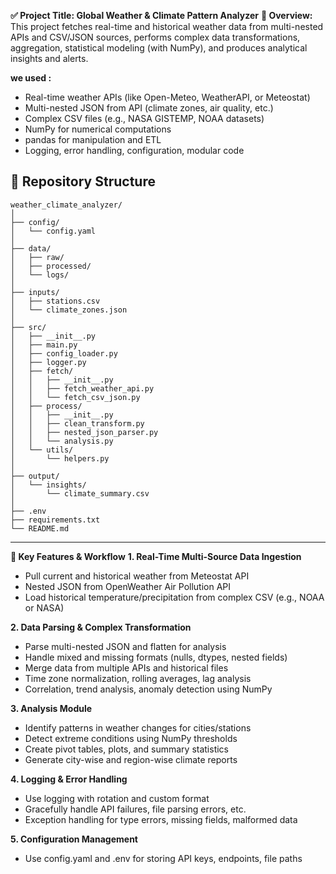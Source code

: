 **✅ Project Title: Global Weather & Climate Pattern Analyzer**
**🧠 Overview:**
This project fetches real-time and historical weather data from multi-nested APIs and CSV/JSON sources, performs complex data transformations, aggregation, statistical modeling (with NumPy), and produces analytical insights and alerts.

**we used :**

- Real-time weather APIs (like Open-Meteo, WeatherAPI, or Meteostat)
- Multi-nested JSON from API (climate zones, air quality, etc.)
- Complex CSV files (e.g., NASA GISTEMP, NOAA datasets)
- NumPy for numerical computations
- pandas for manipulation and ETL
- Logging, error handling, configuration, modular code


## 📂 Repository Structure
```
weather_climate_analyzer/
│
├── config/
│   └── config.yaml
│
├── data/
│   ├── raw/
│   ├── processed/
│   └── logs/
│
├── inputs/
│   ├── stations.csv
│   └── climate_zones.json
│
├── src/
│   ├── __init__.py
│   ├── main.py
│   ├── config_loader.py
│   ├── logger.py
│   ├── fetch/
│   │   ├── __init__.py
│   │   ├── fetch_weather_api.py
│   │   └── fetch_csv_json.py
│   ├── process/
│   │   ├── __init__.py
│   │   ├── clean_transform.py
│   │   ├── nested_json_parser.py
│   │   └── analysis.py
│   └── utils/
│       └── helpers.py
│
├── output/
│   └── insights/
│       └── climate_summary.csv
│
├── .env
├── requirements.txt
└── README.md
```
---

**🔧 Key Features & Workflow**
**1. Real-Time Multi-Source Data Ingestion**
 - Pull current and historical weather from Meteostat API
 - Nested JSON from OpenWeather Air Pollution API
 - Load historical temperature/precipitation from complex CSV (e.g., NOAA or NASA)

**2. Data Parsing & Complex Transformation**
 - Parse multi-nested JSON and flatten for analysis
 - Handle mixed and missing formats (nulls, dtypes, nested fields)
- Merge data from multiple APIs and historical files
- Time zone normalization, rolling averages, lag analysis
- Correlation, trend analysis, anomaly detection using NumPy

**3. Analysis Module**
 - Identify patterns in weather changes for cities/stations
 - Detect extreme conditions using NumPy thresholds
 - Create pivot tables, plots, and summary statistics
 - Generate city-wise and region-wise climate reports

**4. Logging & Error Handling**
 - Use logging with rotation and custom format
 - Gracefully handle API failures, file parsing errors, etc.
 - Exception handling for type errors, missing fields, malformed data

**5. Configuration Management**
 - Use config.yaml and .env for storing API keys, endpoints, file paths

